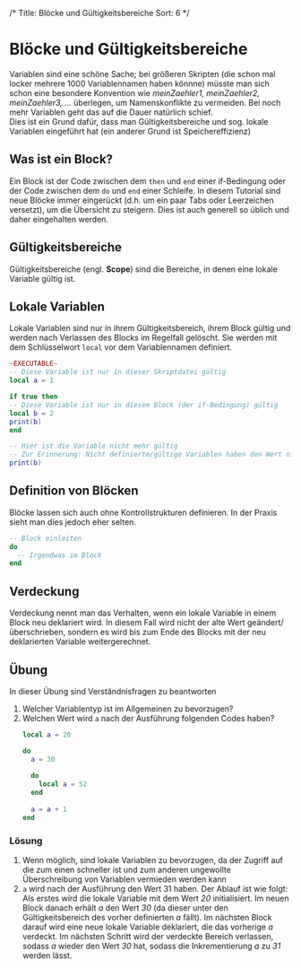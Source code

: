 /*
  Title: Blöcke und Gültigkeitsbereiche
  Sort: 6
*/
# Blöcke und Gültigkeitsbereiche
Variablen sind eine schöne Sache; bei größeren Skripten (die schon mal locker mehrere 1000 Variablennamen haben könnne) müsste man sich schon eine besondere Konvention wie
*meinZaehler1, meinZaehler2, meinZaehler3, ...* überlegen, um Namenskonflikte zu vermeiden.
Bei noch mehr Variablen geht das auf die Dauer natürlich schief.<br/>
Dies ist ein Grund dafür, dass man Gültigkeitsbereiche und sog. lokale Variablen eingeführt hat (ein anderer Grund ist Speichereffizienz)

## Was ist ein Block?
Ein Block ist der Code zwischen dem `then` und `end` einer if-Bedingung oder der Code zwischen dem `do` und `end` einer Schleife.
In diesem Tutorial sind neue Blöcke immer eingerückt (d.h. um ein paar Tabs oder Leerzeichen versetzt), um die Übersicht zu steigern.
Dies ist auch generell so üblich und daher eingehalten werden.

## Gültigkeitsbereiche
Gültigkeitsbereiche (engl. <strong>Scope</strong>) sind die Bereiche, in denen eine lokale Variable gültig ist.
    
## Lokale Variablen
Lokale Variablen sind nur in ihrem Gültigkeitsbereich, ihrem Block gültig und werden nach Verlassen des Blocks im Regelfall gelöscht.
Sie werden mit dem Schlüsselwort `local` vor dem Variablennamen definiert.
  
~~~~~~~~~~~~~~~~~~~~~~~~~~~~~~~~~~~~~~~~~~~~~~~~~~~~~~~~~~~~~~~~~~~~~~~~~~~~~~~~lua
~EXECUTABLE~
-- Diese Variable ist nur in dieser Skriptdatei gültig
local a = 1

if true then
-- Diese Variable ist nur in diesem Block (der if-Bedingung) gültig
local b = 2
print(b)
end

-- Hier ist die Variable nicht mehr gültig
-- Zur Erinnerung: Nicht definierte/gültige Variablen haben den Wert nil
print(b)
~~~~~~~~~~~~~~~~~~~~~~~~~~~~~~~~~~~~~~~~~~~~~~~~~~~~~~~~~~~~~~~~~~~~~~~~~~~~~~~~
  
## Definition von Blöcken
Blöcke lassen sich auch ohne Kontrollstrukturen definieren. In der Praxis sieht man dies jedoch eher selten.

~~~~~~~~~~~~~~~~~~~~~~~~~~~~~~~~~~~~~~~~~~~~~~~~~~~~~~~~~~~~~~~~~~~~~~~~~~~~~~~~lua
-- Block einleiten
do
  -- Irgendwas im Block
end
~~~~~~~~~~~~~~~~~~~~~~~~~~~~~~~~~~~~~~~~~~~~~~~~~~~~~~~~~~~~~~~~~~~~~~~~~~~~~~~~

## Verdeckung
Verdeckung nennt man das Verhalten, wenn ein lokale Variable in einem Block neu deklariert wird. In diesem Fall wird nicht der alte Wert geändert/überschrieben, sondern es wird bis zum Ende des Blocks mit der neu deklarierten Variable weitergerechnet.
  
## Übung
In dieser Übung sind Verständnisfragen zu beantworten
1. Welcher Variablentyp ist im Allgemeinen zu bevorzugen?
2. Welchen Wert wird `a` nach der Ausführung folgenden Codes haben?
    ~~~~~~~~~~~~~~~~~~~~lua
    local a = 20

    do
      a = 30
      
      do
        local a = 52
      end
      
      a = a + 1
    end
    ~~~~~~~~~~~~~~~~~~~~

### Lösung
1. Wenn möglich, sind lokale Variablen zu bevorzugen, da der Zugriff auf die zum einen schneller ist und zum anderen ungewollte Überschreibung von Variablen vermieden werden kann
2. `a` wird nach der Ausführung den Wert 31 haben. Der Ablauf ist wie folgt: Als erstes wird die lokale Variable mit dem Wert *20* initialisiert. Im neuen Block
danach erhält *a* den Wert *30* (da dieser unter den Gültigkeitsbereich des vorher definierten *a* fällt). Im nächsten Block darauf wird eine neue lokale Variable deklariert,
die das vorherige *a* verdeckt.
Im nächsten Schritt wird der verdeckte Bereich verlassen, sodass *a* wieder den Wert *30* hat, sodass die Inkrementierung *a* zu *31* werden lässt.
